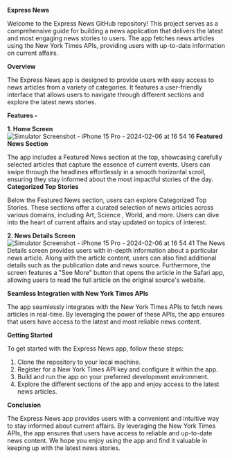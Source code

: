 **Express News**

Welcome to the Express News GitHub repository! This project serves as a comprehensive guide for building a news application that delivers the latest and most engaging news stories to users. The app fetches news articles using the New York Times APIs, providing users with up-to-date information on current affairs.

**Overview**

The Express News app is designed to provide users with easy access to news articles from a variety of categories. It features a user-friendly interface that allows users to navigate through different sections and explore the latest news stories.

**Features -**

**1.  Home Screen**
![Simulator Screenshot - iPhone 15 Pro - 2024-02-06 at 16 54 16](https://github.com/KavitaThorat1990/LLAssignment/assets/155738696/a09eec6d-81ee-4a31-aa1d-46174bddf655)
**Featured News Section**

The app includes a Featured News section at the top, showcasing carefully selected articles that capture the essence of current events. Users can swipe through the headlines effortlessly in a smooth horizontal scroll, ensuring they stay informed about the most impactful stories of the day.
**Categorized Top Stories**

Below the Featured News section, users can explore Categorized Top Stories. These sections offer a curated selection of news articles across various domains, including Art, Science , World, and more. Users can dive into the heart of current affairs and stay updated on topics of interest.

**2. News Details Screen**
![Simulator Screenshot - iPhone 15 Pro - 2024-02-06 at 16 54 41](https://github.com/KavitaThorat1990/LLAssignment/assets/155738696/7c034e08-9651-41eb-bdcc-825c86dee1cf)
The News Details screen provides users with in-depth information about a particular news article. Along with the article content, users can also find additional details such as the publication date and news source. Furthermore, the screen features a "See More" button that opens the article in the Safari app, allowing users to read the full article on the original source's website.


**Seamless Integration with New York Times APIs**

The app seamlessly integrates with the New York Times APIs to fetch news articles in real-time. By leveraging the power of these APIs, the app ensures that users have access to the latest and most reliable news content.

**Getting Started**

To get started with the Express News app, follow these steps:
  1. Clone the repository to your local machine.
  2. Register for a New York Times API key and configure it within the app.
  3. Build and run the app on your preferred development environment.
  4. Explore the different sections of the app and enjoy access to the latest news articles.

**Conclusion**

The Express News app provides users with a convenient and intuitive way to stay informed about current affairs. By leveraging the New York Times APIs, the app ensures that users have access to reliable and up-to-date news content. We hope you enjoy using the app and find it valuable in keeping up with the latest news stories.
